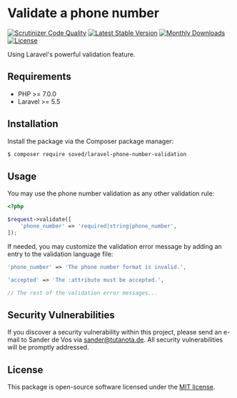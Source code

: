 # Validate a phone number

[![Scrutinizer Code Quality](https://scrutinizer-ci.com/g/sander3/laravel-phone-number-validation/badges/quality-score.png?b=master)](https://scrutinizer-ci.com/g/sander3/laravel-phone-number-validation/?branch=master)
[![Latest Stable Version](https://poser.pugx.org/soved/laravel-phone-number-validation/v/stable)](https://packagist.org/packages/soved/laravel-phone-number-validation)
[![Monthly Downloads](https://poser.pugx.org/soved/laravel-phone-number-validation/d/monthly)](https://packagist.org/packages/soved/laravel-phone-number-validation)
[![License](https://poser.pugx.org/soved/laravel-phone-number-validation/license)](https://packagist.org/packages/soved/laravel-phone-number-validation)

Using Laravel's powerful validation feature.

## Requirements

- PHP >= 7.0.0
- Laravel >= 5.5

## Installation

Install the package via the Composer package manager:

```bash
$ composer require soved/laravel-phone-number-validation
```

## Usage

You may use the phone number validation as any other validation rule:

```php
<?php

$request->validate([
    'phone_number' => 'required|string|phone_number',
]);

```

If needed, you may customize the validation error message by adding an entry to the validation language file:

```php
'phone_number' => 'The phone number format is invalid.',

'accepted' => 'The :attribute must be accepted.',

// The rest of the validation error messages...
```

## Security Vulnerabilities

If you discover a security vulnerability within this project, please send an e-mail to Sander de Vos via [sander@tutanota.de](mailto:sander@tutanota.de). All security vulnerabilities will be promptly addressed.

## License

This package is open-source software licensed under the [MIT license](https://opensource.org/licenses/MIT).

